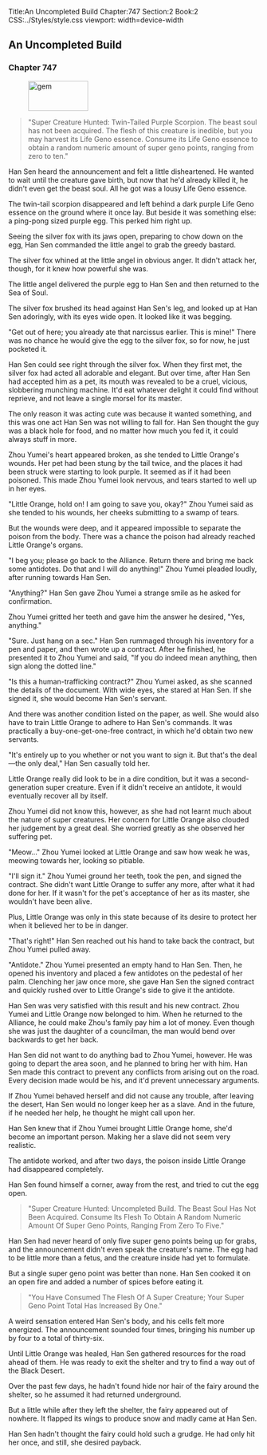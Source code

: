 Title:An Uncompleted Build 
Chapter:747 
Section:2 
Book:2 
CSS:../Styles/style.css 
viewport: width=device-width
  
## An Uncompleted Build
### Chapter 747 
<figure>
	<img src="../Images/gem.gif" alt="gem" id="gem" width="120" height="60" />
</figure>
  

  
  > "Super Creature Hunted: Twin-Tailed Purple Scorpion. The beast soul has not been acquired. The flesh of this creature is inedible, but you may harvest its Life Geno essence. Consume its Life Geno essence to obtain a random numeric amount of super geno points, ranging from zero to ten."

Han Sen heard the announcement and felt a little disheartened. He wanted to wait until the creature gave birth, but now that he'd already killed it, he didn't even get the beast soul. All he got was a lousy Life Geno essence.

The twin-tail scorpion disappeared and left behind a dark purple Life Geno essence on the ground where it once lay. But beside it was something else: a ping-pong sized purple egg. This perked him right up.

Seeing the silver fox with its jaws open, preparing to chow down on the egg, Han Sen commanded the little angel to grab the greedy bastard.

The silver fox whined at the little angel in obvious anger. It didn't attack her, though, for it knew how powerful she was.

The little angel delivered the purple egg to Han Sen and then returned to the Sea of Soul.

The silver fox brushed its head against Han Sen's leg, and looked up at Han Sen adoringly, with its eyes wide open. It looked like it was begging.

"Get out of here; you already ate that narcissus earlier. This is mine!" There was no chance he would give the egg to the silver fox, so for now, he just pocketed it.

Han Sen could see right through the silver fox. When they first met, the silver fox had acted all adorable and elegant. But over time, after Han Sen had accepted him as a pet, its mouth was revealed to be a cruel, vicious, slobbering munching machine. It'd eat whatever delight it could find without reprieve, and not leave a single morsel for its master.

The only reason it was acting cute was because it wanted something, and this was one act Han Sen was not willing to fall for. Han Sen thought the guy was a black hole for food, and no matter how much you fed it, it could always stuff in more.

Zhou Yumei's heart appeared broken, as she tended to Little Orange's wounds. Her pet had been stung by the tail twice, and the places it had been struck were starting to look purple. It seemed as if it had been poisoned. This made Zhou Yumei look nervous, and tears started to well up in her eyes.

"Little Orange, hold on! I am going to save you, okay?" Zhou Yumei said as she tended to his wounds, her cheeks submitting to a swamp of tears.

But the wounds were deep, and it appeared impossible to separate the poison from the body. There was a chance the poison had already reached Little Orange's organs.

"I beg you; please go back to the Alliance. Return there and bring me back some antidotes. Do that and I will do anything!" Zhou Yumei pleaded loudly, after running towards Han Sen.

"Anything?" Han Sen gave Zhou Yumei a strange smile as he asked for confirmation.

Zhou Yumei gritted her teeth and gave him the answer he desired, "Yes, anything."

"Sure. Just hang on a sec." Han Sen rummaged through his inventory for a pen and paper, and then wrote up a contract. After he finished, he presented it to Zhou Yumei and said, "If you do indeed mean anything, then sign along the dotted line."

"Is this a human-trafficking contract?" Zhou Yumei asked, as she scanned the details of the document. With wide eyes, she stared at Han Sen. If she signed it, she would become Han Sen's servant.

And there was another condition listed on the paper, as well. She would also have to train Little Orange to adhere to Han Sen's commands. It was practically a buy-one-get-one-free contract, in which he'd obtain two new servants.

"It's entirely up to you whether or not you want to sign it. But that's the deal—the only deal," Han Sen casually told her.

Little Orange really did look to be in a dire condition, but it was a second-generation super creature. Even if it didn't receive an antidote, it would eventually recover all by itself.

Zhou Yumei did not know this, however, as she had not learnt much about the nature of super creatures. Her concern for Little Orange also clouded her judgement by a great deal. She worried greatly as she observed her suffering pet.

"Meow..." Zhou Yumei looked at Little Orange and saw how weak he was, meowing towards her, looking so pitiable.

"I'll sign it." Zhou Yumei ground her teeth, took the pen, and signed the contract. She didn't want Little Orange to suffer any more, after what it had done for her. If it wasn't for the pet's acceptance of her as its master, she wouldn't have been alive.

Plus, Little Orange was only in this state because of its desire to protect her when it believed her to be in danger.

"That's right!" Han Sen reached out his hand to take back the contract, but Zhou Yumei pulled away.

"Antidote." Zhou Yumei presented an empty hand to Han Sen. Then, he opened his inventory and placed a few antidotes on the pedestal of her palm. Clenching her jaw once more, she gave Han Sen the signed contract and quickly rushed over to Little Orange's side to give it the antidote.

Han Sen was very satisfied with this result and his new contract. Zhou Yumei and Little Orange now belonged to him. When he returned to the Alliance, he could make Zhou's family pay him a lot of money. Even though she was just the daughter of a councilman, the man would bend over backwards to get her back.

Han Sen did not want to do anything bad to Zhou Yumei, however. He was going to depart the area soon, and he planned to bring her with him. Han Sen made this contract to prevent any conflicts from arising out on the road. Every decision made would be his, and it'd prevent unnecessary arguments.

If Zhou Yumei behaved herself and did not cause any trouble, after leaving the desert, Han Sen would no longer keep her as a slave. And in the future, if he needed her help, he thought he might call upon her.

Han Sen knew that if Zhou Yumei brought Little Orange home, she'd become an important person. Making her a slave did not seem very realistic.

The antidote worked, and after two days, the poison inside Little Orange had disappeared completely.

Han Sen found himself a corner, away from the rest, and tried to cut the egg open.

> "Super Creature Hunted: Uncompleted Build. The Beast Soul Has Not Been Acquired. Consume Its Flesh To Obtain A Random Numeric Amount Of Super Geno Points, Ranging From Zero To Five."

Han Sen had never heard of only five super geno points being up for grabs, and the announcement didn't even speak the creature's name. The egg had to be little more than a fetus, and the creature inside had yet to formulate.

But a single super geno point was better than none. Han Sen cooked it on an open fire and added a number of spices before eating it.

> "You Have Consumed The Flesh Of A Super Creature; Your Super Geno Point Total Has Increased By One."

A weird sensation entered Han Sen's body, and his cells felt more energized. The announcement sounded four times, bringing his number up by four to a total of thirty-six.

Until Little Orange was healed, Han Sen gathered resources for the road ahead of them. He was ready to exit the shelter and try to find a way out of the Black Desert.

Over the past few days, he hadn't found hide nor hair of the fairy around the shelter, so he assumed it had returned underground.

But a little while after they left the shelter, the fairy appeared out of nowhere. It flapped its wings to produce snow and madly came at Han Sen.

Han Sen hadn't thought the fairy could hold such a grudge. He had only hit her once, and still, she desired payback.
